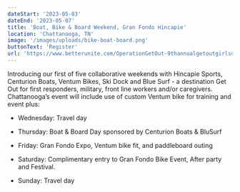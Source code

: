 ```yaml
---
dateStart: '2023-05-03'
dateEnd: '2023-05-07'
title: 'Boat, Bike & Board Weekend, Gran Fondo Hincapie'
location: 'Chattanooga, TN'
image: '/images/uploads/bike-boat-board.png'
buttonText: 'Register'
url: 'https://www.betterunite.com/OperationGetOut-9thannualgetoutgirlsurfpaddlejamweekend'
---
```

Introducing our first of five collaborative weekends with Hincapie Sports, Centurion Boats, Ventum Bikes, Ski Dock and Blue Surf - a destination Get Out for first responders, military, front line workers and/or caregivers. Chattanooga’s event will include use of custom Ventum bike for training and event plus:

* Wednesday: Travel day

* Thursday: Boat & Board Day sponsored by Centurion Boats & BluSurf

* Friday: Gran Fondo Expo, Ventum bike fit, and paddleboard outing

* Saturday: Complimentary entry to Gran Fondo Bike Event, After party and Festival.

* Sunday: Travel day